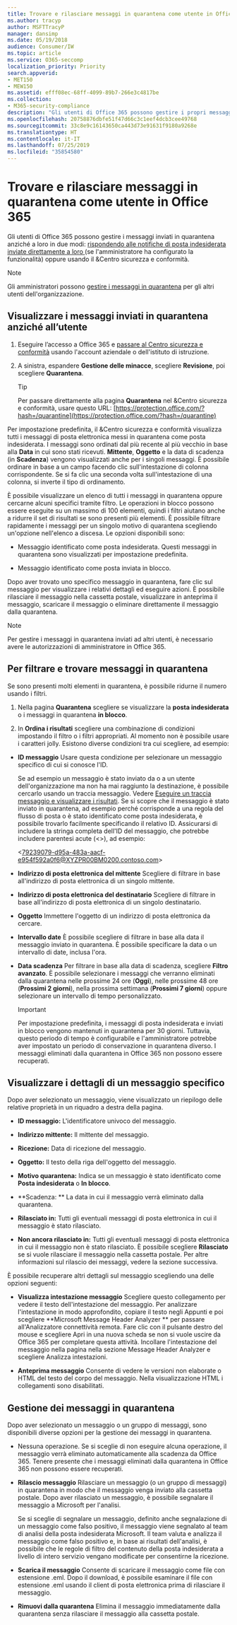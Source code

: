 ```yaml
---
title: Trovare e rilasciare messaggi in quarantena come utente in Office 365
ms.author: tracyp
author: MSFTTracyP
manager: dansimp
ms.date: 05/19/2018
audience: Consumer/IW
ms.topic: article
ms.service: O365-seccomp
localization_priority: Priority
search.appverid:
- MET150
- MEW150
ms.assetid: efff08ec-68ff-4099-89b7-266e3c4817be
ms.collection:
- M365-security-compliance
description: "Gli utenti di Office 365 possono gestire i propri messaggi di posta indesiderata in quarantena in due modi: rispondendo alle notifiche di posta indesiderata inviate direttamente a loro (se l'amministratore ha configurato questa funzionalità) oppure usando la funzionalità Quarantena posta indesiderata del &amp;Centro sicurezza e conformità."
ms.openlocfilehash: 20758876dbfe51f47d66c3c1eef4dcb3cee49768
ms.sourcegitcommit: 33c8e9c16143650ca443d73e91631f9180a9268e
ms.translationtype: HT
ms.contentlocale: it-IT
ms.lasthandoff: 07/25/2019
ms.locfileid: "35854580"
---
```

# <a name="find-and-release-quarantined-messages-as-a-user-in-office-365"></a>Trovare e rilasciare messaggi in quarantena come utente in Office 365

Gli utenti di Office 365 possono gestire i messaggi inviati in quarantena anziché a loro in due modi: [rispondendo alle notifiche di posta indesiderata inviate direttamente a loro ](use-spam-notifications-to-release-and-report-quarantined-messages.md)(se l'amministratore ha configurato la funzionalità) oppure usando il &amp;Centro sicurezza e conformità. 
  
> [!NOTE]
> Gli amministratori possono [gestire i messaggi in quarantena](manage-quarantined-messages-and-files.md) per gli altri utenti dell'organizzazione. 
  
## <a name="view-messages-that-were-sent-to-quarantine-instead-of-to-you"></a>Visualizzare i messaggi inviati in quarantena anziché all’utente

1. Eseguire l’accesso a Office 365 e [passare al Centro sicurezza e conformità](go-to-the-securitycompliance-center.md) usando l'account aziendale o dell'istituto di istruzione. 
    
2. A sinistra, espandere **Gestione delle minacce**, scegliere **Revisione**, poi scegliere **Quarantena**.
    
    > [!TIP]
    > Per passare direttamente alla pagina **Quarantena** nel &amp;Centro sicurezza e conformità, usare questo URL: [https://protection.office.com/?hash=/quarantine](https://protection.office.com/?hash=/quarantine)
  
Per impostazione predefinita, il &amp;Centro sicurezza e conformità visualizza tutti i messaggi di posta elettronica messi in quarantena come posta indesiderata. I messaggi sono ordinati dal più recente al più vecchio in base alla **Data** in cui sono stati ricevuti. **Mittente**, **Oggetto** e la data di scadenza (in **Scadenza**) vengono visualizzati anche per i singoli messaggi. È possibile ordinare in base a un campo facendo clic sull'intestazione di colonna corrispondente. Se si fa clic una seconda volta sull'intestazione di una colonna, si inverte il tipo di ordinamento. 
  
È possibile visualizzare un elenco di tutti i messaggi in quarantena oppure cercarne alcuni specifici tramite filtro. Le operazioni in blocco possono essere eseguite su un massimo di 100 elementi, quindi i filtri aiutano anche a ridurre il set di risultati se sono presenti più elementi. È possibile filtrare rapidamente i messaggi per un singolo motivo di quarantena scegliendo un'opzione nell'elenco a discesa. Le opzioni disponibili sono:
  
- Messaggio identificato come posta indesiderata. Questi messaggi in quarantena sono visualizzati per impostazione predefinita.
    
- Messaggio identificato come posta inviata in blocco.
    
Dopo aver trovato uno specifico messaggio in quarantena, fare clic sul messaggio per visualizzare i relativi dettagli ed eseguire azioni. È possibile rilasciare il messaggio nella cassetta postale, visualizzare in anteprima il messaggio, scaricare il messaggio o eliminare direttamente il messaggio dalla quarantena.
  
> [!NOTE]
> Per gestire i messaggi in quarantena inviati ad altri utenti, è necessario avere le autorizzazioni di amministratore in Office 365. 
  
## <a name="to-filter-and-find-quarantined-messages"></a>Per filtrare e trovare messaggi in quarantena

Se sono presenti molti elementi in quarantena, è possibile ridurne il numero usando i filtri.
  
1. Nella pagina **Quarantena** scegliere se visualizzare la **posta indesiderata** o i messaggi in quarantena **in blocco**. 
    
2. In **Ordina i risultati** scegliere una combinazione di condizioni impostando il filtro o i filtri appropriati. Al momento non è possibile usare i caratteri jolly. Esistono diverse condizioni tra cui scegliere, ad esempio:
    
  - **ID messaggio** Usare questa condizione per selezionare un messaggio specifico di cui si conosce l'ID. 
    
    Se ad esempio un messaggio è stato inviato da o a un utente dell'organizzazione ma non ha mai raggiunto la destinazione, è possibile cercarlo usando un traccia messaggio. Vedere [Eseguire un traccia messaggio e visualizzare i risultati](https://go.microsoft.com/fwlink/?LinkId=799737). Se si scopre che il messaggio è stato inviato in quarantena, ad esempio perché corrisponde a una regola del flusso di posta o è stato identificato come posta indesiderata, è possibile trovarlo facilmente specificando il relativo ID. Assicurarsi di includere la stringa completa dell'ID del messaggio, che potrebbe includere parentesi acute (\<\>), ad esempio:
    
    \<79239079-d95a-483a-aacf-e954f592a0f6@XYZPR00BM0200.contoso.com\>
    
  - **Indirizzo di posta elettronica del mittente** Scegliere di filtrare in base all'indirizzo di posta elettronica di un singolo mittente. 
    
  - **Indirizzo di posta elettronica del destinatario** Scegliere di filtrare in base all'indirizzo di posta elettronica di un singolo destinatario. 
    
  - **Oggetto** Immettere l'oggetto di un indirizzo di posta elettronica da cercare. 
    
  - **Intervallo date** È possibile scegliere di filtrare in base alla data il messaggio inviato in quarantena. È possibile specificare la data o un intervallo di date, inclusa l'ora. 
    
  - **Data scadenza** Per filtrare in base alla data di scadenza, scegliere **Filtro avanzato**. È possibile selezionare i messaggi che verranno eliminati dalla quarantena nelle prossime 24 ore (**Oggi**), nelle prossime 48 ore (**Prossimi 2 giorni**), nella prossima settimana (**Prossimi 7 giorni**) oppure selezionare un intervallo di tempo personalizzato.
    
    > [!IMPORTANT]
    > Per impostazione predefinita, i messaggi di posta indesiderata e inviati in blocco vengono mantenuti in quarantena per 30 giorni. Tuttavia, questo periodo di tempo è configurabile e l'amministratore potrebbe aver impostato un periodo di conservazione in quarantena diverso. I messaggi eliminati dalla quarantena in Office 365 non possono essere recuperati. 
  
## <a name="view-details-for-a-specific-message"></a>Visualizzare i dettagli di un messaggio specifico

Dopo aver selezionato un messaggio, viene visualizzato un riepilogo delle relative proprietà in un riquadro a destra della pagina.
  
- **ID messaggio:** L'identificatore univoco del messaggio. 
    
- **Indirizzo mittente:** Il mittente del messaggio. 
    
- **Ricezione:** Data di ricezione del messaggio. 
    
- **Oggetto:** Il testo della riga dell'oggetto del messaggio. 
    
- **Motivo quarantena:** Indica se un messaggio è stato identificato come **Posta indesiderata** o **In blocco**.
    
- **Scadenza: ** La data in cui il messaggio verrà eliminato dalla quarantena. 
    
- **Rilasciato in:** Tutti gli eventuali messaggi di posta elettronica in cui il messaggio è stato rilasciato. 
    
- **Non ancora rilasciato in:** Tutti gli eventuali messaggi di posta elettronica in cui il messaggio non è stato rilasciato. È possibile scegliere **Rilasciato** se si vuole rilasciare il messaggio nella cassetta postale. Per altre informazioni sul rilascio dei messaggi, vedere la sezione successiva. 
    
È possibile recuperare altri dettagli sul messaggio scegliendo una delle opzioni seguenti:
  
- **Visualizza intestazione messaggio** Scegliere questo collegamento per vedere il testo dell'intestazione del messaggio. Per analizzare l'intestazione in modo approfondito, copiare il testo negli Appunti e poi scegliere **Microsoft Message Header Analyzer ** per passare all'Analizzatore connettività remota. Fare clic con il pulsante destro del mouse e scegliere Apri in una nuova scheda se non si vuole uscire da Office 365 per completare questa attività. Incollare l'intestazione del messaggio nella pagina nella sezione Message Header Analyzer e scegliere Analizza intestazioni. 
    
- **Anteprima messaggio** Consente di vedere le versioni non elaborate o HTML del testo del corpo del messaggio. Nella visualizzazione HTML i collegamenti sono disabilitati. 
    
## <a name="manage-your-quarantined-messages"></a>Gestione dei messaggi in quarantena

Dopo aver selezionato un messaggio o un gruppo di messaggi, sono disponibili diverse opzioni per la gestione dei messaggi in quarantena.
  
- Nessuna operazione. Se si sceglie di non eseguire alcuna operazione, il messaggio verrà eliminato automaticamente alla scadenza da Office 365. Tenere presente che i messaggi eliminati dalla quarantena in Office 365 non possono essere recuperati.
    
- **Rilascio messaggio** Rilasciare un messaggio (o un gruppo di messaggi) in quarantena in modo che il messaggio venga inviato alla cassetta postale. Dopo aver rilasciato un messaggio, è possibile segnalare il messaggio a Microsoft per l'analisi. 
    
    Se si sceglie di segnalare un messaggio, definito anche segnalazione di un messaggio come falso positivo, il messaggio viene segnalato al team di analisi della posta indesiderata Microsoft. Il team valuta e analizza il messaggio come falso positivo e, in base ai risultati dell'analisi, è possibile che le regole di filtro del contenuto della posta indesiderata a livello di intero servizio vengano modificate per consentirne la ricezione.
    
- **Scarica il messaggio** Consente di scaricare il messaggio come file con estensione .eml. Dopo il download, è possibile esaminare il file con estensione .eml usando il client di posta elettronica prima di rilasciare il messaggio. 
    
- **Rimuovi dalla quarantena** Elimina il messaggio immediatamente dalla quarantena senza rilasciare il messaggio alla cassetta postale. 
    

